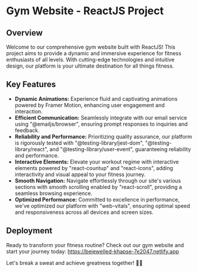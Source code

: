 # Gym Website - ReactJS Project

## Overview
Welcome to our comprehensive gym website built with ReactJS! This project aims to provide a dynamic and immersive experience for fitness enthusiasts of all levels. With cutting-edge technologies and intuitive design, our platform is your ultimate destination for all things fitness.

## Key Features
- **Dynamic Animations:** Experience fluid and captivating animations powered by Framer Motion, enhancing user engagement and interaction.
- **Efficient Communication:** Seamlessly integrate with our email service using "@emailjs/browser", ensuring prompt responses to inquiries and feedback.
- **Reliability and Performance:** Prioritizing quality assurance, our platform is rigorously tested with "@testing-library/jest-dom", "@testing-library/react", and "@testing-library/user-event", guaranteeing reliability and performance.
- **Interactive Elements:** Elevate your workout regime with interactive elements powered by "react-countup" and "react-icons", adding interactivity and visual appeal to your fitness journey.
- **Smooth Navigation:** Navigate effortlessly through our site's various sections with smooth scrolling enabled by "react-scroll", providing a seamless browsing experience.
- **Optimized Performance:** Committed to excellence in performance, we've optimized our platform with "web-vitals", ensuring optimal speed and responsiveness across all devices and screen sizes.

## Deployment
Ready to transform your fitness routine? Check out our gym website and start your journey today: https://bejewelled-khapse-7e2047.netlify.app

Let's break a sweat and achieve greatness together! 💪🚀